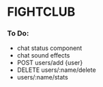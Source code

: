 # FIGHTCLUB

### To Do:
- chat status component
- chat sound effects
- POST users/add {user}
- DELETE users/:name/delete
- users/:name/stats
